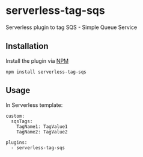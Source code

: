 # serverless-tag-sqs
Serverless plugin to tag SQS - Simple Queue Service

## Installation

Install the plugin via <a href="https://docs.npmjs.com/cli/install">NPM</a>

```
npm install serverless-tag-sqs
```

## Usage

In Serverless template:

```
custom:
  sqsTags:
    TagName1: TagValue1
    TagName2: TagValue2

plugins: 
  - serverless-tag-sqs

```